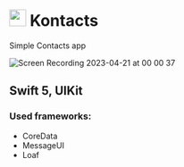 # <img width="30" src="https://user-images.githubusercontent.com/43795921/233496655-4f938f24-b566-49ba-81a4-4cae9f848dbe.png">     Kontacts
Simple Contacts app 

![Screen Recording 2023-04-21 at 00 00 37](https://user-images.githubusercontent.com/43795921/233480282-74e11c82-f945-4ba4-b3c8-e355b71561f5.gif)

## Swift 5, UIKit

### Used frameworks:

+ CoreData
+ MessageUI
+ Loaf
